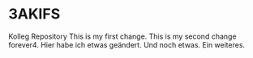 # 3AKIFS
Kolleg Repository
This is my first change.
This is my second change forever4.
Hier habe ich etwas geändert.
Und noch etwas.
Ein weiteres.
